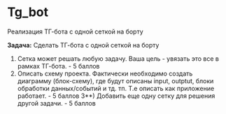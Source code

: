 # Tg_bot
Реализация ТГ-бота с одной сеткой на борту

**Задача:** 
Сделать ТГ-бота с одной сеткой на борту
1) Сетка может решать любую задачу. Ваша цель - увязать это все в рамках ТГ-бота. - 5 баллов
2) Описать схему проекта. Фактически необходимо создать диаграмму (блок-схему), где будут описаны input, outptut, блоки обработки данных/событий и тд. тп. Т.е описать как приложение работает. - 5 баллов
3**) Добавить еще одну сетку для решения другой задачи. - 5 баллов
